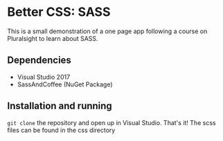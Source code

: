 # Better CSS: SASS
This is a small demonstration of a one page app following a course on Pluralsight to learn about SASS.

## Dependencies
- Visual Studio 2017
- SassAndCoffee (NuGet Package)

## Installation and running
`git clone` the repository and open up in Visual Studio. That's it!
The scss files can be found in the css directory

